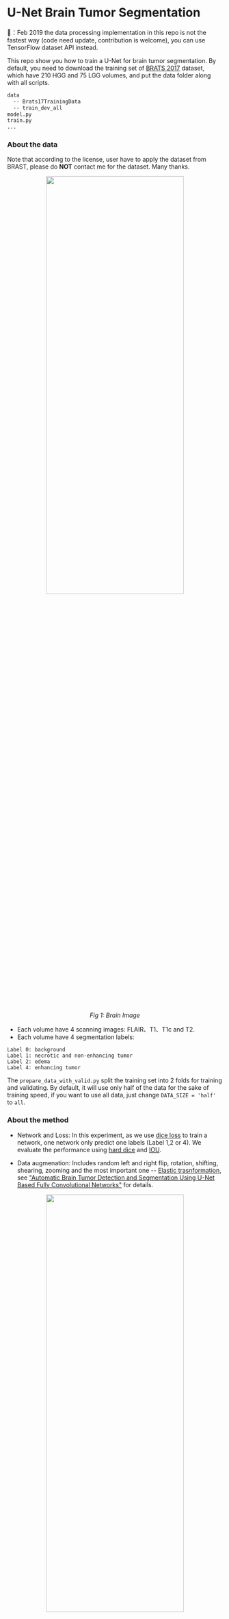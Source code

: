 # U-Net Brain Tumor Segmentation 

🚀：Feb 2019 the data processing implementation in this repo is not the fastest way (code need update, contribution is welcome), you can use TensorFlow dataset API instead.

This repo show you how to train a U-Net for brain tumor segmentation. By default, you need to download the training set of [BRATS 2017](http://braintumorsegmentation.org) dataset, which have 210 HGG and 75 LGG volumes, and put the data folder along with all scripts.

```bash
data
  -- Brats17TrainingData
  -- train_dev_all
model.py
train.py
...
```

### About the data
Note that according to the license, user have to apply the dataset from BRAST, please do **NOT** contact me for the dataset. Many thanks.

<div align="center">
    <img src="https://github.com/zsdonghao/u-net-brain-tumor/blob/master/example/brain_tumor_data.png" width="80%" height="50%"/>
    <br>  
    <em align="center">Fig 1: Brain Image</em>  
</div>

* Each volume have 4 scanning images: FLAIR、T1、T1c and T2.
* Each volume have 4 segmentation labels:

```
Label 0: background
Label 1: necrotic and non-enhancing tumor
Label 2: edema 
Label 4: enhancing tumor
```

The `prepare_data_with_valid.py` split the training set into 2 folds for training and validating. By default, it will use only half of the data for the sake of training speed, if you want to use all data, just change `DATA_SIZE = 'half'` to `all`.

### About the method

- Network and Loss: In this experiment, as we use [dice loss](http://tensorlayer.readthedocs.io/en/latest/modules/cost.html#dice-coefficient) to train a network, one network only predict one labels (Label 1,2 or 4). We evaluate the performance using [hard dice](http://tensorlayer.readthedocs.io/en/latest/modules/cost.html#hard-dice-coefficient) and [IOU](http://tensorlayer.readthedocs.io/en/latest/modules/cost.html#iou-coefficient).

- Data augmenation: Includes random left and right flip, rotation, shifting, shearing, zooming and the most important one -- [Elastic trasnformation](http://tensorlayer.readthedocs.io/en/latest/modules/prepro.html#elastic-transform), see ["Automatic Brain Tumor Detection and Segmentation Using U-Net Based Fully Convolutional Networks"](https://arxiv.org/pdf/1705.03820.pdf) for details.

<div align="center">
    <img src="https://github.com/zsdonghao/u-net-brain-tumor/blob/master/example/brain_tumor_aug.png" width="80%" height="50%"/>
    <br>  
    <em align="center">Fig 2: Data augmentation</em>  
</div>

### Start training

We train HGG and LGG together, as one network only have one task, set the `task` to `all`, `necrotic`, `edema` or `enhance`, "all" means learn to segment all tumors.

```
python train.py --task=all
```

Note that, if the loss stick on 1 at the beginning, it means the network doesn't converge to near-perfect accuracy, please try restart it.

### Citation
If you find this project useful, we would be grateful if you cite the TensorLayer paper：

```
@inproceedings{dong2017automatic,
  title={Automatic brain tumor detection and segmentation using u-net based fully convolutional networks},
  author={Dong, Hao and Yang, Guang and Liu, Fangde and Mo, Yuanhan and Guo, Yike},
  booktitle={annual conference on medical image understanding and analysis},
  pages={506--517},
  year={2017},
  organization={Springer}
}
```

